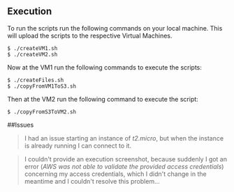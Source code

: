 ## Execution
To run the scripts run the following commands on your local machine. This will upload the scripts to the respective Virtual Machines.

    $ ./createVM1.sh 
    $ ./createVM2.sh 

Now at the VM1 run the following commands to execute the scripts:

    $ ./createFiles.sh 
    $ ./copyFromVM1ToS3.sh 

Then at the VM2 run the following command to execute the script:

    $ ./copyFromS3ToVM2.sh 

##Issues
> I had an issue starting an instance of *t2.micro*, but when the instance is already running I can connect to it.

> I couldn't provide an execution screenshot, because suddenly I got an error (*AWS was not able to validate the provided access credentials*) concerning my access credentials, which I didn't change in the meantime and I couldn't resolve this problem...